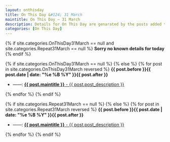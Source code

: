 ```yaml
---
layout: onthisday
title: On This Day &#124; 31 March
maintitle: On This Day — 31 March
description: Details for On This Day are genarated by the posts added to the website so the content is subject to changes/updates over time.
categories: [On This Day]
---
```


{% if site.categories.OnThisDay31March == null and site.categories.Repeat31March == null %}
<strong>Sorry no known details for today</strong>
{% endif %}

{% if site.categories.OnThisDay31March == null %}
{% else %}
{% for post in site.categories.OnThisDay31March reversed %}
<strong>{{ post.before }}{{ post.date | date: "%e %B %Y" }}{{ post.after }}</strong>
<ul>
<li> ——: <a href="{{ post.url }}"><strong>{{ post.maintitle }}</strong> - {{ post.post_description }}</a></li>
</ul>
{% endfor %}
{% endif %}

{% if site.categories.Repeat31March == null %}
{% else %}
{% for post in site.categories.Repeat31March reversed %}
<strong>{{ post.before }}{{ post.date | date: "%e %B %Y" }}{{ post.after }}</strong>
<ul>
<li> ——: <a href="{{ post.url }}"><strong>{{ post.maintitle }}</strong> - {{ post.post_description }}</a></li>
</ul>
{% endfor %}
{% endif %}
